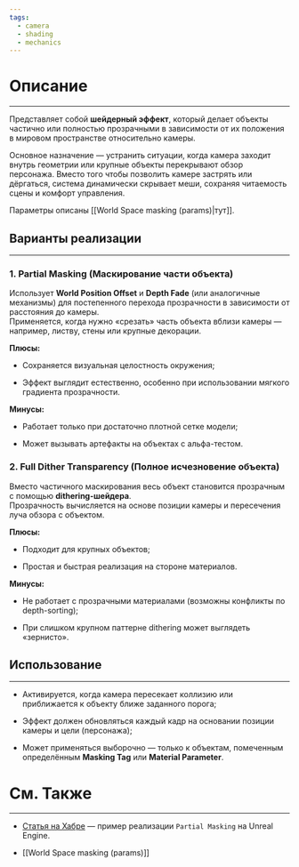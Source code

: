 ```yaml
---
tags:
  - camera
  - shading
  - mechanics
---
```

# Описание
___
Представляет собой **шейдерный эффект**, который делает объекты частично или полностью прозрачными в зависимости от их положения в мировом пространстве относительно камеры.

Основное назначение — устранить ситуации, когда камера заходит внутрь геометрии или крупные объекты перекрывают обзор персонажа. Вместо того чтобы позволить камере застрять или дёргаться, система динамически скрывает меши, сохраняя читаемость сцены и комфорт управления.

Параметры описаны [[World Space masking (params)|тут]].
## Варианты реализации
---
### 1. **Partial Masking (Маскирование части объекта)**

Использует **World Position Offset** и **Depth Fade** (или аналогичные механизмы) для постепенного перехода прозрачности в зависимости от расстояния до камеры.  
Применяется, когда нужно «срезать» часть объекта вблизи камеры — например, листву, стены или крупные декорации.

**Плюсы:**

- Сохраняется визуальная целостность окружения;

- Эффект выглядит естественно, особенно при использовании мягкого градиента прозрачности.


**Минусы:**

- Работает только при достаточно плотной сетке модели;

- Может вызывать артефакты на объектах с альфа-тестом.

### 2. **Full Dither Transparency (Полное исчезновение объекта)**

Вместо частичного маскирования весь объект становится прозрачным с помощью **dithering-шейдера**.  
Прозрачность вычисляется на основе позиции камеры и пересечения луча обзора с объектом.

**Плюсы:**

- Подходит для крупных объектов;

- Простая и быстрая реализация на стороне материалов.


**Минусы:**

- Не работает с прозрачными материалами (возможны конфликты по depth-sorting);

- При слишком крупном паттерне dithering может выглядеть «зернисто».

## Использование
---

- Активируется, когда камера пересекает коллизию или приближается к объекту ближе заданного порога;

- Эффект должен обновляться каждый кадр на основании позиции камеры и цели (персонажа);

- Может применяться выборочно — только к объектам, помеченным определённым **Masking Tag** или **Material Parameter**.
# См. Также
---
- [Статья на Хабре](https://habr.com/ru/articles/829804/) — пример реализации `Partial Masking` на Unreal Engine.

- [[World Space masking (params)]]